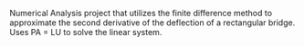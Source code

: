 Numerical Analysis project that utilizes the finite difference method to approximate the second derivative of the deflection of a rectangular bridge. Uses PA = LU to solve the linear system.

